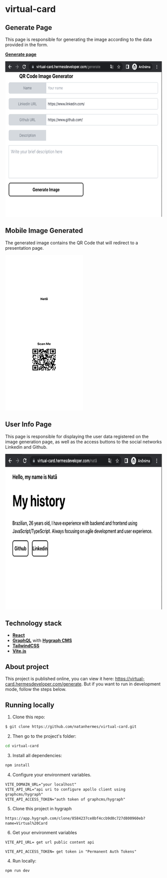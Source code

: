 # virtual-card

## Generate Page

This page is responsible for generating the image according to the data provided in the form.

**[Generate page](https://virtual-card.hermesdeveloper.com/generate)**

<img src=".github/github-generate.png" width="650" height="500" />

## Mobile Image Generated

The generated image contains the QR Code that will redirect to a presentation page.

<img src=".github/qrcode-business.png" width="250" height="500" />

## User Info Page

This page is responsible for displaying the user data registered on the image generation page, as well as the access buttons to the social networks Linkedin and Github.

<img src=".github/github-scan.png" width="650" height="500" />

## Technology stack

- **[React](https://pt-br.reactjs.org/)**
- **[GraphQL](https://graphql.org/)** with **[Hygraph CMS](https://hygraph.com/)**
- **[TailwindCSS](https://tailwindcss.com/)**
- **[Vite.js](https://vitejs.dev/)**

## About project

This project is published online, you can view it here: https://virtual-card.hermesdeveloper.com/generate.
But if you want to run in development mode, follow the steps below.

## Running locally

1. Clone this repo:

```sh
$ git clone https://github.com/natanhermes/virtual-card.git
```

2. Then go to the project's folder:

```sh
cd virtual-card
```

3. Install all dependencies:

```sh
npm install
```

4. Configure your environment variables.

```env
VITE_DOMAIN_URL="your localhost"
VITE_API_URL="api uri to configure apollo client using graphcms/hygraph"
VITE_API_ACCESS_TOKEN="auth token of graphcms/hygraph"
```

5. Clone this project in hygraph

```
https://app.hygraph.com/clone/8584237ce8bf4ccb9d0c727d800960eb?name=Virtual%20Card
```

6. Get your environment variables

```env
VITE_API_URL= get url public content api
```

```env
VITE_API_ACCESS_TOKEN= get token in "Permanent Auth Tokens"
```

4. Run locally:

```sh
npm run dev
```
